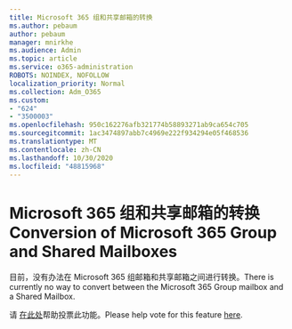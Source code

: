```yaml
---
title: Microsoft 365 组和共享邮箱的转换
ms.author: pebaum
author: pebaum
manager: mnirkhe
ms.audience: Admin
ms.topic: article
ms.service: o365-administration
ROBOTS: NOINDEX, NOFOLLOW
localization_priority: Normal
ms.collection: Adm_O365
ms.custom:
- "624"
- "3500003"
ms.openlocfilehash: 950c162276afb321774b58893271ab9ca654c705
ms.sourcegitcommit: 1ac3474897abb7c4969e222f934294e05f468536
ms.translationtype: MT
ms.contentlocale: zh-CN
ms.lasthandoff: 10/30/2020
ms.locfileid: "48815968"
---
```

# <a name="conversion-of-microsoft-365-group-and-shared-mailboxes"></a><span data-ttu-id="7b5f6-102">Microsoft 365 组和共享邮箱的转换</span><span class="sxs-lookup"><span data-stu-id="7b5f6-102">Conversion of Microsoft 365 Group and Shared Mailboxes</span></span>

<span data-ttu-id="7b5f6-103">目前，没有办法在 Microsoft 365 组邮箱和共享邮箱之间进行转换。</span><span class="sxs-lookup"><span data-stu-id="7b5f6-103">There is currently no way to convert between the Microsoft 365 Group mailbox and a Shared Mailbox.</span></span>

<span data-ttu-id="7b5f6-104">请 [在此处](https://aka.ms/M365GroupToShared)帮助投票此功能。</span><span class="sxs-lookup"><span data-stu-id="7b5f6-104">Please help vote for this feature [here](https://aka.ms/M365GroupToShared).</span></span>
